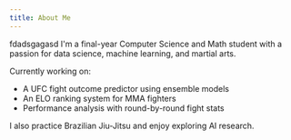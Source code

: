 ```yaml
---
title: About Me
---
```

 fdadsgagasd
I'm a final-year Computer Science and Math student with a passion for data science, machine learning, and martial arts.

Currently working on:
- A UFC fight outcome predictor using ensemble models
- An ELO ranking system for MMA fighters
- Performance analysis with round-by-round fight stats

I also practice Brazilian Jiu-Jitsu and enjoy exploring AI research.
